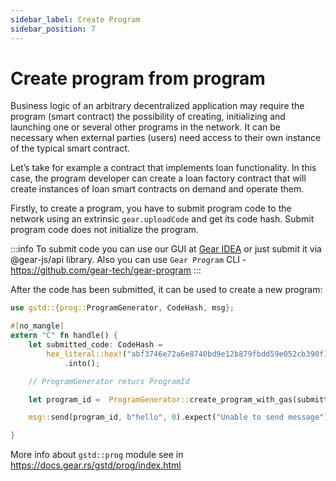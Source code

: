 ```yaml
---
sidebar_label: Create Program
sidebar_position: 7
---
```


# Create program from program

Business logic of an arbitrary decentralized application may require the program (smart contract) the possibility of creating, initializing and launching one or several other programs in the network. It can be necessary when external parties (users) need access to their own instance of the typical smart contract.

Let’s take for example a contract that implements loan functionality. In this case, the program developer can create a loan factory contract that will create instances of loan smart contracts on demand and operate them.

Firstly, to create a program, you have to submit program code to the network using an extrinsic `gear.uploadCode` and get its code hash. Submit program code does not initialize the program.

:::info
To submit code you can use our GUI at [Gear IDEA](https://idea.gear-tech.io/) or just submit it via @gear-js/api library. Also you can use `Gear Program` CLI - https://github.com/gear-tech/gear-program
:::

After the code has been submitted, it can be used to create a new program:

```rust
use gstd::{prog::ProgramGenerator, CodeHash, msg};

#[no_mangle]
extern "C" fn handle() {
    let submitted_code: CodeHash =
        hex_literal::hex!("abf3746e72a6e8740bd9e12b879fbdd59e052cb390f116454e9116c22021ae4a")
            .into();

    // ProgramGenerator returs ProgramId

    let program_id =  ProgramGenerator::create_program_with_gas(submitted_code, b"payload", 10_000_000_000, 0).unwrap();

    msg::send(program_id, b"hello", 0).expect("Unable to send message");

}
```

More info about `gstd::prog` module see in https://docs.gear.rs/gstd/prog/index.html
